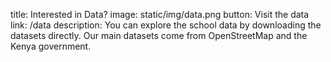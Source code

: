 title: Interested in Data?
image: static/img/data.png
button: Visit the data
link: /data
description: You can explore the school data by downloading the datasets directly. Our main datasets come from OpenStreetMap and the Kenya government.
